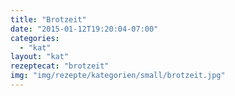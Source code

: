 ```yaml
---
title: "Brotzeit"
date: "2015-01-12T19:20:04-07:00"
categories:
  - "kat"
layout: "kat"
rezeptecat: "brotzeit"
img: "img/rezepte/kategorien/small/brotzeit.jpg"
---
```

